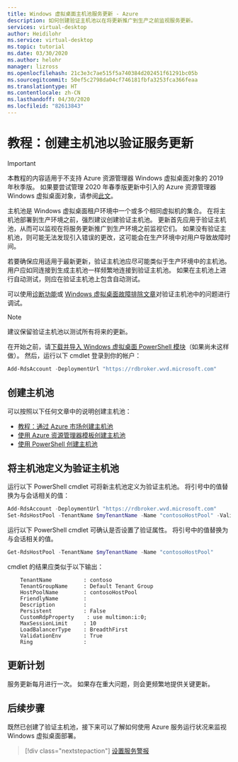 ```yaml
---
title: Windows 虚拟桌面主机池服务更新 - Azure
description: 如何创建验证主机池以在将更新推广到生产之前监视服务更新。
services: virtual-desktop
author: Heidilohr
ms.service: virtual-desktop
ms.topic: tutorial
ms.date: 03/30/2020
ms.author: helohr
manager: lizross
ms.openlocfilehash: 21c3e3c7ae515f5a740384d202451f61291bc05b
ms.sourcegitcommit: 50ef5c2798da04cf746181fbfa3253fca366feaa
ms.translationtype: HT
ms.contentlocale: zh-CN
ms.lasthandoff: 04/30/2020
ms.locfileid: "82613843"
---
```

# <a name="tutorial-create-a-host-pool-to-validate-service-updates"></a>教程：创建主机池以验证服务更新

>[!IMPORTANT]
>本教程的内容适用于不支持 Azure 资源管理器 Windows 虚拟桌面对象的 2019 年秋季版。 如果要尝试管理 2020 年春季版更新中引入的 Azure 资源管理器 Windows 虚拟桌面对象，请参阅[此文](../create-validation-host-pool.md)。

主机池是 Windows 虚拟桌面租户环境中一个或多个相同虚拟机的集合。 在将主机池部署到生产环境之前，强烈建议创建验证主机池。 更新首先应用于验证主机池，从而可以监视在将服务更新推广到生产环境之前监视它们。 如果没有验证主机池，则可能无法发现引入错误的更改，这可能会在生产环境中对用户导致故障时间。

若要确保应用适用于最新更新，验证主机池应尽可能类似于生产环境中的主机池。 用户应如同连接到生成主机池一样频繁地连接到验证主机池。 如果在主机池上进行自动测试，则应在验证主机池上包含自动测试。

可以使用[诊断功能](diagnostics-role-service-2019.md)或 [Windows 虚拟桌面故障排除文章](troubleshoot-set-up-overview-2019.md)对验证主机池中的问题进行调试。

>[!NOTE]
> 建议保留验证主机池以测试所有将来的更新。

在开始之前，请[下载并导入 Windows 虚拟桌面 PowerShell 模块](/powershell/windows-virtual-desktop/overview/)（如果尚未这样做）。 然后，运行以下 cmdlet 登录到你的帐户：

```powershell
Add-RdsAccount -DeploymentUrl "https://rdbroker.wvd.microsoft.com"
```

## <a name="create-your-host-pool"></a>创建主机池

可以按照以下任何文章中的说明创建主机池：
- [教程：通过 Azure 市场创建主机池](create-host-pools-azure-marketplace-2019.md)
- [使用 Azure 资源管理器模板创建主机池](create-host-pools-arm-template.md)
- [使用 PowerShell 创建主机池](create-host-pools-powershell-2019.md)

## <a name="define-your-host-pool-as-a-validation-host-pool"></a>将主机池定义为验证主机池

运行以下 PowerShell cmdlet 可将新主机池定义为验证主机池。 将引号中的值替换为与会话相关的值：

```powershell
Add-RdsAccount -DeploymentUrl "https://rdbroker.wvd.microsoft.com"
Set-RdsHostPool -TenantName $myTenantName -Name "contosoHostPool" -ValidationEnv $true
```

运行以下 PowerShell cmdlet 可确认是否设置了验证属性。 将引号中的值替换为与会话相关的值。

```powershell
Get-RdsHostPool -TenantName $myTenantName -Name "contosoHostPool"
```

cmdlet 的结果应类似于以下输出：

```
    TenantName          : contoso 
    TenantGroupName     : Default Tenant Group
    HostPoolName        : contosoHostPool
    FriendlyName        :
    Description         :
    Persistent          : False 
    CustomRdpProperty    : use multimon:i:0;
    MaxSessionLimit     : 10
    LoadBalancerType    : BreadthFirst
    ValidationEnv       : True
    Ring                :
```

## <a name="update-schedule"></a>更新计划

服务更新每月进行一次。 如果存在重大问题，则会更频繁地提供关键更新。

## <a name="next-steps"></a>后续步骤

既然已创建了验证主机池，接下来可以了解如何使用 Azure 服务运行状况来监视 Windows 虚拟桌面部署。 

> [!div class="nextstepaction"]
> [设置服务警报](../set-up-service-alerts.md)
